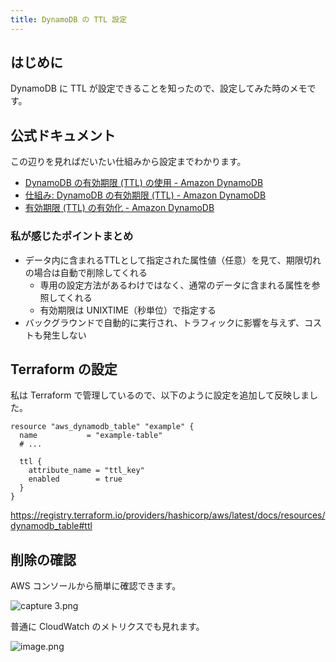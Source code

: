 ```yaml
---
title: DynamoDB の TTL 設定
---
```


## はじめに

DynamoDB に TTL が設定できることを知ったので、設定してみた時のメモです。


## 公式ドキュメント

この辺りを見ればだいたい仕組みから設定までわかります。

- [DynamoDB の有効期限 (TTL) の使用 - Amazon DynamoDB](https://docs.aws.amazon.com/ja_jp/amazondynamodb/latest/developerguide/time-to-live-ttl-before-you-start.html)
- [仕組み: DynamoDB の有効期限 (TTL) - Amazon DynamoDB](https://docs.aws.amazon.com/ja_jp/amazondynamodb/latest/developerguide/howitworks-ttl.html)
- [有効期限 (TTL) の有効化 - Amazon DynamoDB](https://docs.aws.amazon.com/ja_jp/amazondynamodb/latest/developerguide/time-to-live-ttl-how-to.html)



### 私が感じたポイントまとめ

- データ内に含まれるTTLとして指定された属性値（任意）を見て、期限切れの場合は自動で削除してくれる
    - 専用の設定方法があるわけではなく、通常のデータに含まれる属性を参照してくれる
    - 有効期限は UNIXTIME（秒単位）で指定する
- バックグラウンドで自動的に実行され、トラフィックに影響を与えず、コストも発生しない


## Terraform の設定

私は Terraform で管理しているので、以下のように設定を追加して反映しました。

```hcl
resource "aws_dynamodb_table" "example" {
  name           = "example-table"
  # ...

  ttl {
    attribute_name = "ttl_key"
    enabled        = true
  }
}
```

https://registry.terraform.io/providers/hashicorp/aws/latest/docs/resources/dynamodb_table#ttl



## 削除の確認

AWS コンソールから簡単に確認できます。

![capture 3.png](https://i.gyazo.com/93b1458521868a6f3e8efdc19ba04866.png)

普通に CloudWatch のメトリクスでも見れます。

![image.png](https://i.gyazo.com/1a1a65a3caa2bce7dceb44251a6e9195.png)
